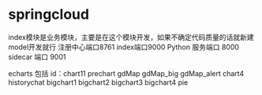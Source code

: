 # springcloud
index模块是业务模块，主要是在这个模块开发，如果不确定代码质量的话就新建model开发就行
注册中心端口8761
index端口9000
Python 服务端口 8000
sidecar 端口 9001

echarts 包括 id：chart11 prechart gdMap gdMap_big gdMap_alert chart4 historychat bigchart1 bigchart2 bigchart3 bigchart4 pie

